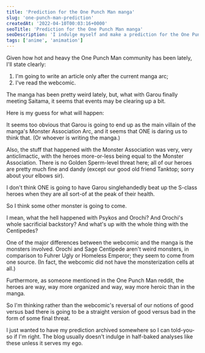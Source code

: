 ```yaml
---
title: 'Prediction for the One Punch Man manga'
slug: 'one-punch-man-prediction'
createdAt: '2022-04-10T00:03:16+0000'
seoTitle: 'Prediction for the One Punch Man manga'
seoDescription: 'I indulge myself and make a prediction for the One Punch Man manga as of chapter 162.'
tags: ['anime', 'animation']
---
```


Given how hot and heavy the One Punch Man community has been lately, I'll state clearly:

1. I'm going to write an article only after the current manga arc;
2. I've read the webcomic.

The manga has been pretty weird lately, but, what with Garou finally meeting Saitama, it seems that events may be clearing up a bit.

Here is my guess for what will happen:

It seems too obvious that Garou is going to end up as the main villain of the manga's Monster Association Arc, and it seems that ONE is daring us to think that. (Or whoever is writing the manga.)

Also, the stuff that happened with the Monster Association was very, very anticlimactic, with the heroes more-or-less being equal to the Monster Association. There is no Golden Sperm-level threat here; all of our heroes are pretty much fine and dandy (except our good old friend Tanktop; sorry about your elbows sir).

I don't think ONE is going to have Garou singlehandedly beat up the S-class heroes when they are all sort-of at the peak of their health.

So I think some other monster is going to come.

I mean, what the hell happened with Psykos and Orochi? And Orochi's whole sacrificial backstory? And what's up with the whole thing with the Centipedes?

One of the major differences between the webcomic and the manga is the monsters involved. Orochi and Sage Centipede aren't weird monsters, in comparison to Fuhrer Ugly or Homeless Emperor; they seem to come from one source. (In fact, the webcomic did not have the monsterization cells at all.)

Furthermore, as someone mentioned in the One Punch Man reddit, the heroes are way, way more organized and way, way more heroic than in the manga.

So I'm thinking rather than the webcomic's reversal of our notions of good versus bad there is going to be a straight version of good versus bad in the form of some final threat.

I just wanted to have my prediction archived somewhere so I can told-you-so if I'm right. The blog usually doesn't indulge in half-baked analyses like these unless it serves my ego.
